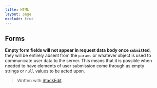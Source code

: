```yaml
---
title: HTML
layout: page
exclude: true
---
```

## Forms
**Empty form fields will not appear in request data body once `submit`ted**, they will be entirely absent from the `params` or whatever object is used to communicate user data to the server. This means that it is possible when needed to have elements of user submission come through as empty strings or `null` values to be acted upon.

> Written with [StackEdit](https://stackedit.io/).
<!--stackedit_data:
eyJoaXN0b3J5IjpbNTkyOTE2OTk2XX0=
-->